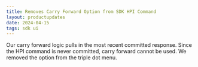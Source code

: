 ```yaml
---
title: Removes Carry Forward Option from SDK HPI Command
layout: productupdates
date: 2024-04-15
tags: sdk ui 
---
```



Our carry forward logic pulls in the most recent committed response. Since the HPI command is never committed, carry forward cannot be used. We removed the option from the triple dot menu.